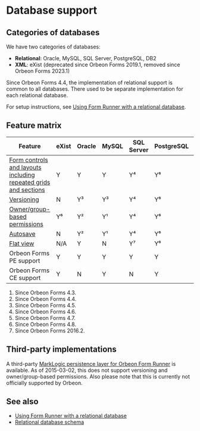 # Database support

## Categories of databases

We have two categories of databases:

- __Relational__: Oracle, MySQL, SQL Server, PostgreSQL, DB2
- __XML__: eXist (deprecated since Orbeon Forms 2019.1, removed since Orbeon Forms 2023.1)

Since Orbeon Forms 4.4, the implementation of relational support is common to all databases. There used to be separate implementation for each relational database.

For setup instructions, see [Using Form Runner with a relational database](relational-db.md).

## Feature matrix

| Feature                                                                  | eXist | Oracle | MySQL | SQL Server | PostgreSQL | DB2 |
|--------------------------------------------------------------------------|-------|--------|-------|------------|------------|-----|
| [Form controls and layouts including repeated grids and sections][blog1] | Y     | Y      | Y     | Y⁴         | Y⁶         | Y¹  |
| [Versioning][blog2]                                                      | N     | Y³     | Y³    | Y⁴         | Y⁶         | Y³  |
| [Owner/group-based permissions](../access-control/owner-group.md)        | Y⁶    | Y²     | Y¹    | Y⁴         | Y⁶         | Y¹  |
| [Autosave](autosave.md)                                                  | N     | Y²     | Y¹    | Y⁴         | Y⁶         | Y¹  |
| [Flat view](flat-view.md)                                                | N/A   | Y      | N     | Y⁷         | Y⁶         | Y⁵  |
| Orbeon Forms PE support                                                  | Y     | Y      | Y     | Y          | Y          | Y   |
| Orbeon Forms CE support                                                  | Y     | N      | Y     | N          | Y          | N   |

1. Since Orbeon Forms 4.3.
2. Since Orbeon Forms 4.4.
3. Since Orbeon Forms 4.5.
4. Since Orbeon Forms 4.6.
5. Since Orbeon Forms 4.7.
6. Since Orbeon Forms 4.8.
7. Since Orbeon Forms 2016.2.

## Third-party implementations

A third-party [MarkLogic persistence layer for Orbeon Form Runner](https://gitlab.dyomedea.com/marklogic/orbeon-form-runner-persistence-layer/tree/master) is available. As of 2015-03-02, this does not support versioning and owner/group-based permissions. Also please note that this is currently not officially supported by Orbeon.

[blog1]: https://blog.orbeon.com/2014/01/repeated-sections.html
[blog2]: https://blog.orbeon.com/2014/02/form-versioning.html

## See also 

- [Using Form Runner with a relational database](relational-db.md)
- [Relational database schema](relational-db-schema.md)
